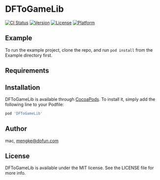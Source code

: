 # DFToGameLib

[![CI Status](https://img.shields.io/travis/mac/DFToGameLib.svg?style=flat)](https://travis-ci.org/mac/DFToGameLib)
[![Version](https://img.shields.io/cocoapods/v/DFToGameLib.svg?style=flat)](https://cocoapods.org/pods/DFToGameLib)
[![License](https://img.shields.io/cocoapods/l/DFToGameLib.svg?style=flat)](https://cocoapods.org/pods/DFToGameLib)
[![Platform](https://img.shields.io/cocoapods/p/DFToGameLib.svg?style=flat)](https://cocoapods.org/pods/DFToGameLib)

## Example

To run the example project, clone the repo, and run `pod install` from the Example directory first.

## Requirements

## Installation

DFToGameLib is available through [CocoaPods](https://cocoapods.org). To install
it, simply add the following line to your Podfile:

```ruby
pod 'DFToGameLib'
```

## Author

mac, mengke@dofun.com

## License

DFToGameLib is available under the MIT license. See the LICENSE file for more info.
